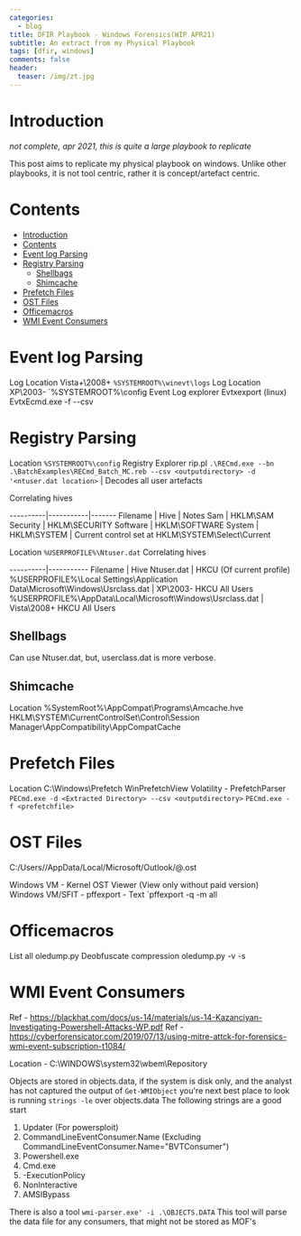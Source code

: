 ```yaml
---
categories:
  - blog
title: DFIR Playbook - Windows Forensics(WIP APR21)
subtitle: An extract from my Physical Playbook
tags: [dfir, windows]
comments: false
header:
  teaser: /img/zt.jpg
---
```

# Introduction
*not complete, apr 2021, this is quite a large playbook to replicate*

This post aims to replicate my physical playbook on windows. Unlike other playbooks, it is not tool centric, rather it is concept/artefact centric.
# Contents
- [Introduction](#introduction)
- [Contents](#contents)
- [Event log Parsing](#event-log-parsing)
- [Registry Parsing](#registry-parsing)
  - [Shellbags](#shellbags)
  - [Shimcache](#shimcache)
- [Prefetch Files](#prefetch-files)
- [OST Files](#ost-files)
- [Officemacros](#officemacros)
- [WMI Event Consumers](#wmi-event-consumers)
# Event log Parsing
Log Location  Vista+\2008+ `%SYSTEMROOT%\winevt\logs`
Log Location XP\2003- `%SYSTEMROOT%\config
Event Log explorer
Evtxexport (linux)
EvtxEcmd.exe -f <filename> --csv <outputdirectory>
# Registry Parsing
Location `%SYSTEMROOT%\config`
Registry Explorer
rip.pl
`.\RECmd.exe --bn .\BatchExamples\RECmd_Batch_MC.reb --csv <outputdirectory> -d '<ntuser.dat location>` | Decodes all user artefacts

Correlating hives

----------|-----------|-------
Filename | Hive | Notes
Sam | HKLM\SAM
Security | HKLM\SECURITY
Software | HKLM\SOFTWARE
System | HKLM\SYSTEM | Current control set at HKLM\SYSTEM\Select\Current

Location `%USERPROFILE%\Ntuser.dat`
Correlating hives

----------|-----------
Filename | Hive
Ntuser.dat | HKCU (Of current profile)  
%USERPROFILE%\Local Settings\Application Data\Microsoft\Windows\Usrclass.dat | XP\2003- HKCU All Users
%USERPROFILE%\AppData\Local\Microsoft\Windows\Usrclass.dat | Vista\2008+  HKCU All Users

## Shellbags

Can use Ntuser.dat, but, userclass.dat is more verbose.

## Shimcache

Location \%SystemRoot%\AppCompat\Programs\Amcache.hve
HKLM\SYSTEM\CurrentControlSet\Control\Session Manager\AppCompatibility\AppCompatCache

# Prefetch Files
Location C:\Windows\Prefetch
WinPrefetchView
Volatility - PrefetchParser
`PECmd.exe -d <Extracted Directory> --csv <outputdirectory>`
`PECmd.exe -f <prefetchfile>`

# OST Files
 C:/Users/<Username>/AppData/Local/Microsoft/Outlook/<User>@<Domain>.ost
 
Windows VM - Kernel OST Viewer (View only without paid version)
Windows VM/SFIT - pffexport - Text `pffexport -q -m all <file>

# Officemacros
List all oledump.py <filename>
Deobfuscate compression oledump.py -v <filename> -s <matching index from oledump>

# WMI Event Consumers
Ref - https://blackhat.com/docs/us-14/materials/us-14-Kazanciyan-Investigating-Powershell-Attacks-WP.pdf
Ref - https://cyberforensicator.com/2019/07/13/using-mitre-attck-for-forensics-wmi-event-subscription-t1084/

Location - C:\WINDOWS\system32\wbem\Repository

Objects are stored in objects.data, if the system is disk only, and the analyst has not captured the output of `Get-WMIObject` you're next best place to look is running `strings -le` over objects.data
The following strings are a good start

1. Updater (For powersploit)
2. CommandLineEventConsumer.Name (Excluding CommandLineEventConsumer.Name="BVTConsumer")
3. Powershell.exe
4. Cmd.exe
5. -ExecutionPolicy
6. NonInteractive
7. AMSIBypass

There is also a tool `wmi-parser.exe' -i .\OBJECTS.DATA` This tool will parse the data file for any consumers, that might not be stored as MOF's

